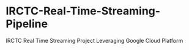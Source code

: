 # IRCTC-Real-Time-Streaming-Pipeline
IRCTC Real Time Streaming Project Leveraging Google Cloud Platform
